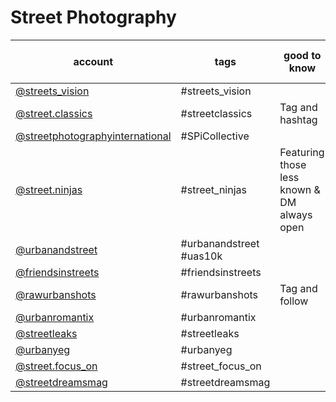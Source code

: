 # Street Photography
| account                                                                                      | tags                    | good to know                                | current followcount (03/2019) |
|----------------------------------------------------------------------------------------------|-------------------------|---------------------------------------------|-------------------------------|
| [@streets_vision](https://www.instagram.com/streets_vision/)                                 | #streets_vision         |                                             | 514k                          |
| [@street.classics](https://www.instagram.com/street.classics/)                               | #streetclassics         | Tag and hashtag                             | 148k                          |
| [@streetphotographyinternational](https://www.instagram.com/streetphotographyinternational/) | #SPiCollective          |                                             | 892k                          |
| [@street.ninjas](https://www.instagram.com/street.ninjas/)                                   | #street_ninjas          | Featuring those less known & DM always open | 48.9k                         |
| [@urbanandstreet](https://www.instagram.com/urbanandstreet/)                                 | #urbanandstreet #uas10k |                                             | 347k                          |
| [@friendsinstreets](https://www.instagram.com/friendsinstreets/)                             | #friendsinstreets       |                                             | 43.3k                         |
| [@rawurbanshots](https://www.instagram.com/rawurbanshots/)                                   | #rawurbanshots          | Tag and follow                              | 66.7k                         |
| [@urbanromantix](https://www.instagram.com/urbanromantix/)                                   | #urbanromantix          |                                             | 117k                          |
| [@streetleaks](https://www.instagram.com/streetleaks/)                                       | #streetleaks            |                                             | 92.6k                         |
| [@urbanyeg](https://www.instagram.com/urbanyeg/)                                             | #urbanyeg               |                                             | 29.7k                         |
| [@street.focus_on](https://www.instagram.com/street.focus_on/)                               | #street_focus_on        |                                             | 29.7k                         |
| [@streetdreamsmag](https://www.instagram.com/streetdreamsmag/)                               | #streetdreamsmag        |                                             | 29.7k                         |
